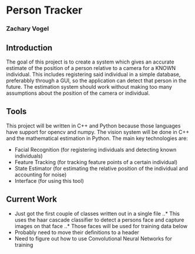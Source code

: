 # Person Tracker
### Zachary Vogel

## Introduction
The goal of this project is to create a system which gives an accurate estimate of the position of a person relative to a camera for a KNOWN individual. This includes registering said individual in a simple database, preferabbly through a GUI, so the application can detect that person in the future. The estimation system should work without making too many assumptions about the position of the camera or individual.

## Tools
This project will be written in C++ and Python because those languages have support for opencv and numpy. The vision system will be done in C++ and the mathematical estimation in Python. The main key technologies are:
* Facial Recognition (for registering individuals and detecting known individuals)
* Feature Tracking (for tracking feature points of a certain individual)
* State Estimator (for estimating the relative position of the individual and accounting for noise)
* Interface (for using this tool)

## Current Work
* Just got the first couple of classes written out in a single file
..* This uses the haar cascade classifier to detect a persons face and capture images on that face
..* Those faces will be used for training data below
* Probably need to move their definitions to a header
* Need to figure out how to use Convolutional Neural Networks for training
